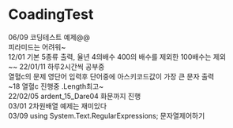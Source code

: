 # CoadingTest
06/09 코딩테스트 예제@@<br>
피라미드는 어려워~<br/>
12/01 기본 5종류 출력, 율년 4의배수 400의 배수를 제외한 100배수는 제외<br/>
~~
22/01/11 하루2시간씩 공부중<br/>
열혈c의 문제 영단어 입력후 단어중에 아스키코드값이 가장 큰 문자 출력<br/>
~18 열혈c 진행중 .Length최고~<br/>
22/02/05 ardent_15_Dare04 화문까지 진행 <br/>
03/01 2차원배열 예제는 재미있다<br/>
03/09 using System.Text.RegularExpressions; 문자열제어하기
